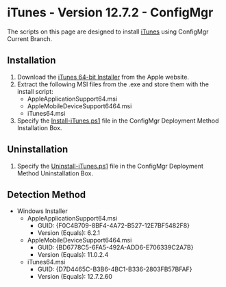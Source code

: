 # iTunes - Version 12.7.2 - ConfigMgr

The scripts on this page are designed to install [iTunes](https://www.apple.com/itunes/) using ConfigMgr Current Branch.

## Installation

1. Download the [iTunes 64-bit Installer](https://secure-appldnld.apple.com/itunes12/091-45357-20180123-72201840-FFEA-11E7-92F9-85B67CCC33A9/iTunes64Setup.exe) from the Apple website.
1. Extract the following MSI files from the .exe and store them with the install script:
    * AppleApplicationSupport64.msi
    * AppleMobileDeviceSupport6464.msi
    * iTunes64.msi
1. Specify the [Install-iTunes.ps1](https://github.com/aentringer/CMAppScripts/raw/master/Apple/iTunes/Install-iTunes.ps1 "Install-iTunes.ps1") file in the ConfigMgr Deployment Method Installation Box.

## Uninstallation

1. Specify the [Uninstall-iTunes.ps1](https://github.com/aentringer/CMAppScripts/raw/master/Apple/iTunes/Uninstall-iTunes.ps1 "Uninstall-iTunes.ps") file in the ConfigMgr Deployment Method Uninstallation Box.

## Detection Method

* Windows Installer
  * AppleApplicationSupport64.msi
    * GUID: {F0C4B709-8BF4-4A72-B527-12E7BF5482F8}
    * Version (Equals): 6.2.1
  * AppleMobileDeviceSupport6464.msi
    * GUID: {BD6778C5-6FA5-492A-ADD6-E706339C2A7B}
    * Version (Equals): 11.0.2.4
  * iTunes64.msi
    * GUID: {D7D4465C-B3B6-4BC1-B336-2803FB57BFAF}
    * Version (Equals): 12.7.2.60
